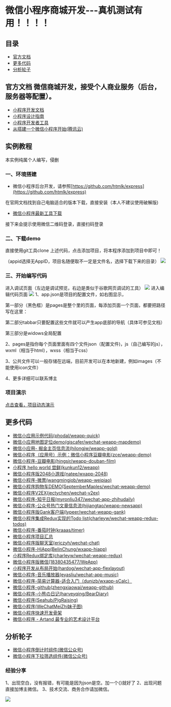 # 微信小程序商城开发---真机测试有用！！！！

## 目录

- [官方文档](#官方文档)
- [更多代码](#代码)
- [分析轮子](#分析轮子)


## 官方文档 微信商城开发，接受个人商业服务（后台，服务器等配置）。

- [小程序开发文档](https://mp.weixin.qq.com/debug/wxadoc/dev/index.html)
- [小程序设计指南](https://mp.weixin.qq.com/debug/wxadoc/design/index.html)
- [小程序开发者工具](https://mp.weixin.qq.com/debug/wxadoc/dev/devtools/download.html)
- [从搭建一个微信小程序开始(腾讯云)](https://www.qcloud.com/act/event/yingyonghao.html)



## 实例教程
本实例纯属个人编写，侵删
### 一、环境搭建 ###

- 微信小程序后台开发，请参照[https://github.com/htmlk/express](https://github.com/htmlk/express)


在官网文档找到自己电脑适合的版本下载，直接安装（本人不建议使用破解版)

- [微信小程序最新工具下载](https://mp.weixin.qq.com/debug/wxadoc/dev/devtools/download.html)

接下来会提示使用微信二维码登录，直接扫码登录
### 二、下载demo ###
直接使用git工具clone 上述代码，点击添加项目，将本程序添加到项目中即可！

（appid选择无AppID，项目名随便取不一定是文件名，选择下载下来的目录）
![](http://i.imgur.com/yCAGELe.png)
### 三、开始编写代码 ###
进入调试页面（左边是调试预览，右边是类似于谷歌网页调试的工具）
![](http://i.imgur.com/xCKThm2.png)
进入编辑代码页面
![](http://i.imgur.com/w2l2YJQ.png)
1、app.json是项目的配置文件，如右图显示，

第一部分（黑色框）是pages是整个里的页面，每添加页面一个页面，都要把路径写在这里：

第二部分tabbar只要配置这些文件就可以产生app底部的导航（具体可参见文档）

第三部分是widows全局配置

2、pages是指你每个页面里面有四个文件json（配置文件)，js（自己编写的js），wxml（相当于html），wxss（相当于css）

3、公共文件可以一般存储在远端，目前开发可以在本地新建，例如images（不能使用icon文件）

4、更多详细可以联系博主

### 项目演示 ###

[点击查看，项目动态演示](http://7xn9on.com1.z0.glb.clouddn.com/video.mp4 "项目动态演示")


## 更多代码

- [微信小应用示例代码(phodal/weapp-quick)](https://github.com/phodal/weapp-quick)
- [微信小应用地图定位demo(giscafer/wechat-weapp-mapdemo)](https://github.com/giscafer/wechat-weapp-mapdemo)
- [微信小应用- 掘金主页信息流(hilongjw/weapp-gold)](https://github.com/hilongjw/weapp-gold)
- [微信小程序（应用号）示例：微信小程序豆瓣电影(zce/weapp-demo)](https://github.com/zce/weapp-demo)
- [微信小程序-豆瓣电影(hingsir/weapp-douban-film)](https://github.com/hingsir/weapp-douban-film)
- [小程序 hello world 尝鲜(kunkun12/weapp)](https://github.com/kunkun12/weapp)
- [微信小程序版2048小游戏(natee/wxapp-2048)](https://github.com/natee/wxapp-2048)
- [微信小程序-微票(wangmingjob/weapp-weipiao)](https://github.com/wangmingjob/weapp-weipiao)
- [微信小程序购物车DEMO(SeptemberMaples/wechat-weapp-demo)](https://github.com/SeptemberMaples/wechat-weapp-demo)
- [微信小程序V2EX(jectychen/wechat-v2ex)](https://github.com/jectychen/wechat-v2ex)
- [微信小程序-知乎日报(myronliu347/wechat-app-zhihudaily)](https://github.com/myronliu347/wechat-app-zhihudaily)
- [微信小程序-公众号热门文章信息流(hijiangtao/weapp-newsapp)](https://github.com/hijiangtao/weapp-newsapp)
- [微信小程序版Gank客户端(lypeer/wechat-weapp-gank)](https://github.com/lypeer/wechat-weapp-gank)
- [微信小程序集成Redux实现的Todo list(charleyw/wechat-weapp-redux-todos)](https://github.com/charleyw/wechat-weapp-redux-todos)
- [微信小程序-番茄时钟(kraaas/timer)](https://github.com/kraaas/timer)
- [微信小程序项目汇总](http://javascript.ctolib.com/categories/javascript-wechat-weapp.html)
- [微信小程序版聊天室(ericzyh/wechat-chat)](https://github.com/ericzyh/wechat-chat)
- [微信小程序-HiApp(BelinChung/wxapp-hiapp)](https://github.com/BelinChung/wxapp-hiapp)
- [小程序Redux绑定库(charleyw/wechat-weapp-redux)](https://github.com/charleyw/wechat-weapp-redux)
- [微信小程序版微信(18380435477/WeApp)](https://github.com/18380435477/WeApp)
- [小程序开发从布局开始(hardog/wechat-app-flexlayout)](https://github.com/hardog/wechat-app-flexlayout)
- [微信小程序-音乐播放器(eyasliu/wechat-app-music)](https://github.com/eyasliu/wechat-app-music)
- [微信小程序-简易计算器-适合入门（dunizb/wxapp-sCalc）](https://github.com/dunizb/wxapp-sCalc)
- [微信小程序-github(zhengxiaowai/weapp-github)](https://github.com/zhengxiaowai/weapp-github)
- [微信小程序-小熊の日记(harveyqing/BearDiary)](https://github.com/harveyqing/BearDiary)
- [微信小程序(Seahub/PigRaising)](https://github.com/SeaHub/PigRaising)
- [微信小程序(WeChatMeiZhi妹子图)](https://github.com/brucevanfdm/WeChatMeiZhi)
- [微信小程序快速开发骨架](https://github.com/zce/weapp-boilerplate)
- [微信小程序 - Artand 最专业的艺术设计平台](https://github.com/SuperKieran/weapp-artand)

## 分析轮子

- [微信小程序倒计时组件(微信公众号)](http://mp.weixin.qq.com/s?__biz=MzI0MjYwMjM2NQ==&mid=2247483670&idx=1&sn=5aa5da2fff2415e9b19f848712ddf480&chksm=e9789904de0f1012159332fda391c3eec0bb3d1c0db2c34ab557208ff0c04806a40d00e844fe&mpshare=1&scene=1&srcid=1007cWRXdd0ug9oAceCsIWp6#rd)
- [微信小程序下拉筛选组件(微信公众号)](http://mp.weixin.qq.com/s?__biz=MzI0MjYwMjM2NQ==&mid=2247483674&idx=1&sn=2bf242b391144f3f0e57e0ed0ebce36f&chksm=e9789908de0f101ee23f7c125c9a48c4f9ba3f242a3b1c89b05ca5b9e8e68262c02b47fe3d12&mpshare=1&scene=1&srcid=1008NvO9oI8wWGp4XBxlpLeL#rd)

### 经验分享
1、出现空白，没有报错，有可能是因为json是空。加一个{}就好了
2、出现问题直接加博主微信。
3、技术交流、商务合作请加微信。

![](http://7xn9on.com1.z0.glb.clouddn.com/weixin.jpg)
